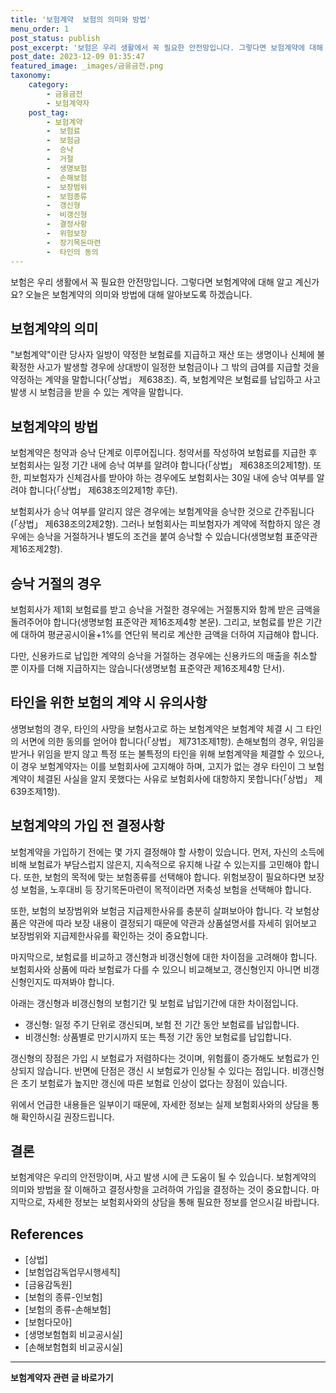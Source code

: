 ```yaml
---
title: '보험계약  보험의 의미와 방법'
menu_order: 1
post_status: publish
post_excerpt: '보험은 우리 생활에서 꼭 필요한 안전망입니다. 그렇다면 보험계약에 대해 알고 계신가요  오늘은 보험계약의 의미와 방법에 대해 알아보도록 하겠습니다.'
post_date: 2023-12-09 01:35:47
featured_image: _images/금융금전.png
taxonomy:
    category:
        - 금융금전
        - 보험계약자
    post_tag:
        - 보험계약
        -  보험료
        -  보험금
        -  승낙
        -  거절
        -  생명보험
        -  손해보험
        -  보장범위
        -  보험종류
        -  갱신형
        -  비갱신형
        -  결정사항
        -  위험보장
        -  장기목돈마련
        -  타인의 동의
---
```



보험은 우리 생활에서 꼭 필요한 안전망입니다. 그렇다면 보험계약에 대해 알고 계신가요? 오늘은 보험계약의 의미와 방법에 대해 알아보도록 하겠습니다.

## 보험계약의 의미

"보험계약"이란 당사자 일방이 약정한 보험료를 지급하고 재산 또는 생명이나 신체에 불확정한 사고가 발생할 경우에 상대방이 일정한 보험금이나 그 밖의 급여를 지급할 것을 약정하는 계약을 말합니다(「상법」 제638조). 즉, 보험계약은 보험료를 납입하고 사고 발생 시 보험금을 받을 수 있는 계약을 말합니다.

## 보험계약의 방법

보험계약은 청약과 승낙 단계로 이루어집니다. 청약서를 작성하여 보험료를 지급한 후 보험회사는 일정 기간 내에 승낙 여부를 알려야 합니다(「상법」 제638조의2제1항). 또한, 피보험자가 신체검사를 받아야 하는 경우에도 보험회사는 30일 내에 승낙 여부를 알려야 합니다(「상법」 제638조의2제1항 후단).

보험회사가 승낙 여부를 알리지 않은 경우에는 보험계약을 승낙한 것으로 간주됩니다(「상법」 제638조의2제2항). 그러나 보험회사는 피보험자가 계약에 적합하지 않은 경우에는 승낙을 거절하거나 별도의 조건을 붙여 승낙할 수 있습니다(생명보험 표준약관 제16조제2항).

## 승낙 거절의 경우

보험회사가 제1회 보험료를 받고 승낙을 거절한 경우에는 거절통지와 함께 받은 금액을 돌려주어야 합니다(생명보험 표준약관 제16조제4항 본문). 그리고, 보험료를 받은 기간에 대하여 평균공시이율+1%를 연단위 복리로 계산한 금액을 더하여 지급해야 합니다.

다만, 신용카드로 납입한 계약의 승낙을 거절하는 경우에는 신용카드의 매출을 취소할 뿐 이자를 더해 지급하지는 않습니다(생명보험 표준약관 제16조제4항 단서).

## 타인을 위한 보험의 계약 시 유의사항

생명보험의 경우, 타인의 사망을 보험사고로 하는 보험계약은 보험계약 체결 시 그 타인의 서면에 의한 동의를 얻어야 합니다(「상법」 제731조제1항). 손해보험의 경우, 위임을 받거나 위임을 받지 않고 특정 또는 불특정의 타인을 위해 보험계약을 체결할 수 있으나, 이 경우 보험계약자는 이를 보험회사에 고지해야 하며, 고지가 없는 경우 타인이 그 보험계약이 체결된 사실을 알지 못했다는 사유로 보험회사에 대항하지 못합니다(「상법」 제639조제1항).

## 보험계약의 가입 전 결정사항

보험계약을 가입하기 전에는 몇 가지 결정해야 할 사항이 있습니다. 먼저, 자신의 소득에 비해 보험료가 부담스럽지 않은지, 지속적으로 유지해 나갈 수 있는지를 고민해야 합니다. 또한, 보험의 목적에 맞는 보험종류를 선택해야 합니다. 위험보장이 필요하다면 보장성 보험을, 노후대비 등 장기목돈마련이 목적이라면 저축성 보험을 선택해야 합니다.

또한, 보험의 보장범위와 보험금 지급제한사유를 충분히 살펴보아야 합니다. 각 보험상품은 약관에 따라 보장 내용이 결정되기 때문에 약관과 상품설명서를 자세히 읽어보고 보장범위와 지급제한사유를 확인하는 것이 중요합니다.

마지막으로, 보험료를 비교하고 갱신형과 비갱신형에 대한 차이점을 고려해야 합니다. 보험회사와 상품에 따라 보험료가 다를 수 있으니 비교해보고, 갱신형인지 아니면 비갱신형인지도 따져봐야 합니다.

아래는 갱신형과 비갱신형의 보험기간 및 보험료 납입기간에 대한 차이점입니다.

- 갱신형: 일정 주기 단위로 갱신되며, 보험 전 기간 동안 보험료를 납입합니다.
- 비갱신형: 상품별로 만기시까지 또는 특정 기간 동안 보험료를 납입합니다.

갱신형의 장점은 가입 시 보험료가 저렴하다는 것이며, 위험률이 증가해도 보험료가 인상되지 않습니다. 반면에 단점은 갱신 시 보험료가 인상될 수 있다는 점입니다. 비갱신형은 초기 보험료가 높지만 갱신에 따른 보험료 인상이 없다는 장점이 있습니다.

위에서 언급한 내용들은 일부이기 때문에, 자세한 정보는 실제 보험회사와의 상담을 통해 확인하시길 권장드립니다.

## 결론

보험계약은 우리의 안전망이며, 사고 발생 시에 큰 도움이 될 수 있습니다. 보험계약의 의미와 방법을 잘 이해하고 결정사항을 고려하여 가입을 결정하는 것이 중요합니다. 마지막으로, 자세한 정보는 보험회사와의 상담을 통해 필요한 정보를 얻으시길 바랍니다.

## References
- [상법]
- [보험업감독업무시행세칙]
- [금융감독원]
- [보험의 종류-인보험]
- [보험의 종류-손해보험]
- [보험다모아]
- [생명보험협회 비교공시실]
- [손해보험협회 비교공시실]
<!-- wp:separator -->
<hr class="wp-block-separator has-alpha-channel-opacity"/>
<!-- /wp:separator -->

<!-- wp:group {"backgroundColor":"base","layout":{"type":"constrained"}} -->
<div class="wp-block-group has-base-background-color has-background"><!-- wp:paragraph {"align":"center","fontSize":"medium"} -->
<p class="has-text-align-center has-large-font-size"><strong>보험계약자 관련 글 바로가기</strong></p>
<!-- /wp:paragraph -->


<!-- wp:latest-posts
{"categories":[{"id":13963,"count":19,"description":"","link":"https://uknowlaw.com/category/%eb%b3%b4%ed%97%98%ea%b3%84%ec%95%bd%ec%9e%90/","name":"보험계약자","slug":"보험계약자","taxonomy":"category","parent":0,"meta":[],"_links":{"self":[{"href":"https://uknowlaw.com/wp-json/wp/v2/categories/13963"}],"collection":[{"href":"https://uknowlaw.com/wp-json/wp/v2/categories"}],"about":[{"href":"https://uknowlaw.com/wp-json/wp/v2/taxonomies/category"}],"wp:post_type":[{"href":"https://uknowlaw.com/wp-json/wp/v2/posts?categories=13963"}],"curies":[{"name":"wp","href":"https://api.w.org/{rel}","templated":true}]}}],"postsToShow":100,"excerptLength":28,"postLayout":"grid","columns":2,"featuredImageAlign":"left","featuredImageSizeSlug":"large","fontSize":"small"} /--></div>
<!-- /wp:group -->